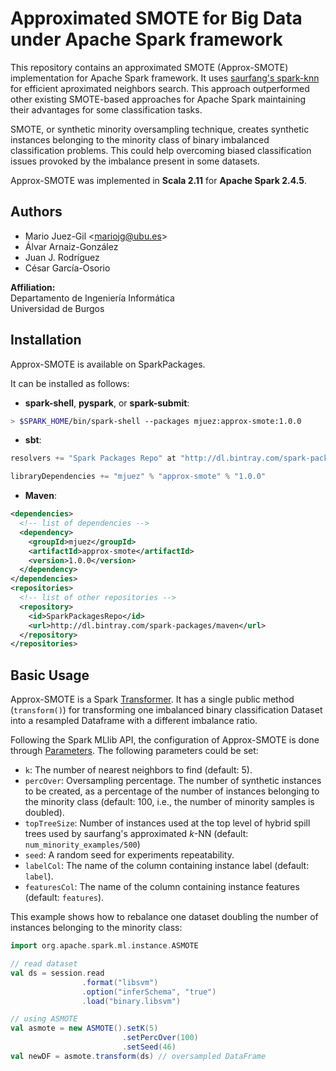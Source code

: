 # Approximated SMOTE for Big Data under Apache Spark framework

This repository contains an approximated SMOTE (Approx-SMOTE) implementation for Apache Spark framework. It uses [saurfang's spark-knn](https://github.com/saurfang/spark-knn) for efficient aproximated neighbors search. This approach outperformed other existing SMOTE-based approaches for Apache Spark maintaining their advantages for some classification tasks.

SMOTE, or synthetic minority oversampling technique, creates synthetic instances belonging to the minority class of binary imbalanced classification problems. This could help overcoming biased classification issues provoked by the imbalance present in some datasets.

Approx-SMOTE was implemented in **Scala 2.11** for **Apache Spark 2.4.5**.

## Authors

- Mario Juez-Gil <<mariojg@ubu.es>>
- Álvar Arnaiz-González
- Juan J. Rodríguez
- César García-Osorio

**Affiliation:**\
Departamento de Ingeniería Informática\
Universidad de Burgos

## Installation

Approx-SMOTE is available on SparkPackages.

It can be installed as follows:

- **spark-shell**, **pyspark**, or **spark-submit**:
```bash
> $SPARK_HOME/bin/spark-shell --packages mjuez:approx-smote:1.0.0
```
- **sbt**:
```scala
resolvers += "Spark Packages Repo" at "http://dl.bintray.com/spark-packages/maven"

libraryDependencies += "mjuez" % "approx-smote" % "1.0.0"
```
- **Maven**:
```xml
<dependencies>
  <!-- list of dependencies -->
  <dependency>
    <groupId>mjuez</groupId>
    <artifactId>approx-smote</artifactId>
    <version>1.0.0</version>
  </dependency>
</dependencies>
<repositories>
  <!-- list of other repositories -->
  <repository>
    <id>SparkPackagesRepo</id>
    <url>http://dl.bintray.com/spark-packages/maven</url>
  </repository>
</repositories>
```

## Basic Usage

Approx-SMOTE is a Spark [Transformer](https://spark.apache.org/docs/latest/ml-pipeline.html#transformers). It has a single public method (`transform()`) for transforming one imbalanced binary classification Dataset into a resampled Dataframe with a different imbalance ratio.

Following the Spark MLlib API, the configuration of Approx-SMOTE is done through [Parameters](https://spark.apache.org/docs/latest/ml-pipeline.html#parameters). The following parameters could be set:

- `k`: The number of nearest neighbors to find (default: 5).
- `percOver`: Oversampling percentage. The number of synthetic instances to be created, as a percentage of the number of instances belonging to the minority class (default: 100, i.e., the number of minority samples is doubled).
- `topTreeSize`: Number of instances used at the top level of hybrid spill trees used by saurfang's approximated *k*-NN (default: `num_minority_examples/500`)
- `seed`: A random seed for experiments repeatability.
- `labelCol`: The name of the column containing instance label (default: `label`).
- `featuresCol`: The name of the column containing instance features (default: `features`).

This example shows how to rebalance one dataset doubling the number of instances belonging to the minority class:

```scala
import org.apache.spark.ml.instance.ASMOTE

// read dataset
val ds = session.read
                .format("libsvm")
                .option("inferSchema", "true")
                .load("binary.libsvm")

// using ASMOTE
val asmote = new ASMOTE().setK(5)
                         .setPercOver(100)
                         .setSeed(46)
val newDF = asmote.transform(ds) // oversampled DataFrame
```
